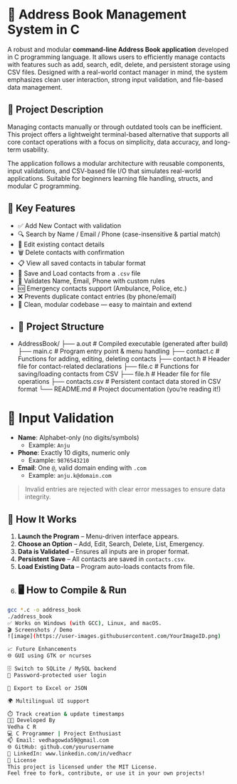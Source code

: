 # 📒 Address Book Management System in C
A robust and modular **command-line Address Book application** developed in C programming language. It allows users to efficiently manage contacts with features such as add, search, edit, delete, and persistent storage using CSV files. Designed with a real-world contact manager in mind, the system emphasizes clean user interaction, strong input validation, and file-based data management.
## 🧾 Project Description
Managing contacts manually or through outdated tools can be inefficient. This project offers a lightweight terminal-based alternative that supports all core contact operations with a focus on simplicity, data accuracy, and long-term usability.

The application follows a modular architecture with reusable components, input validations, and CSV-based file I/O that simulates real-world applications. Suitable for beginners learning file handling, structs, and modular C programming.
## 📌 Key Features

- ✅ Add New Contact with validation
- 🔍 Search by Name / Email / Phone (case-insensitive & partial match)
- 📝 Edit existing contact details
- 🗑️ Delete contacts with confirmation
- 📋 View all saved contacts in tabular format
- 📂 Save and Load contacts from a `.csv` file
- 🔐 Validates Name, Email, Phone with custom rules
- 🆘 Emergency contacts support (Ambulance, Police, etc.)
- ❌ Prevents duplicate contact entries (by phone/email)
- 🧼 Clean, modular codebase — easy to maintain and extend
- ## 📂 Project Structure
- AddressBook/
├── a.out # Compiled executable (generated after build)
├── main.c # Program entry point & menu handling
├── contact.c # Functions for adding, editing, deleting contacts
├── contact.h # Header file for contact-related declarations
├── file.c # Functions for saving/loading contacts from CSV
├── file.h # Header file for file operations
├── contacts.csv # Persistent contact data stored in CSV format
└── README.md # Project documentation (you’re reading it!)
# 🔐 Input Validation

- **Name**: Alphabet-only (no digits/symbols)
  - Example: `Anju`
- **Phone**: Exactly 10 digits, numeric only
  - Example: `9876543210`
- **Email**: One `@`, valid domain ending with `.com`
  - Example: `anju.k@domain.com`

> Invalid entries are rejected with clear error messages to ensure data integrity.
## 🧠 How It Works

1. **Launch the Program** – Menu-driven interface appears.
2. **Choose an Option** – Add, Edit, Search, Delete, List, Emergency.
3. **Data is Validated** – Ensures all inputs are in proper format.
4. **Persistent Save** – All contacts are saved in `contacts.csv`.
5. **Load Existing Data** – Program auto-loads contacts from file.
6. ## 🖥️ How to Compile & Run

```bash
gcc *.c -o address_book 
./address_book
✅ Works on Windows (with GCC), Linux, and macOS.
🎬 Screenshots / Demo
![image](https://user-images.githubusercontent.com/YourImageID.png)

📈 Future Enhancements
🌐 GUI using GTK or ncurses

🗄️ Switch to SQLite / MySQL backend
🔐 Password-protected user login

🧾 Export to Excel or JSON

🌍 Multilingual UI support

⏱️ Track creation & update timestamps
👨‍💻 Developed By
Vedha C R
💻 C Programmer | Project Enthusiast
📫 Email: vedhagowda59@gmail.com
🌐 GitHub: github.com/yourusername
🔗 LinkedIn: www.linkedin.com/in/vedhacr
📄 License
This project is licensed under the MIT License.
Feel free to fork, contribute, or use it in your own projects!
